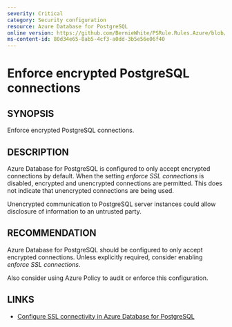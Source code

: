 ```yaml
---
severity: Critical
category: Security configuration
resource: Azure Database for PostgreSQL
online version: https://github.com/BernieWhite/PSRule.Rules.Azure/blob/master/docs/rules/en/Azure.PostgreSQL.UseSSL.md
ms-content-id: 80d34e65-8ab5-4cf3-a0dd-3b5e56e06f40
---
```


# Enforce encrypted PostgreSQL connections

## SYNOPSIS

Enforce encrypted PostgreSQL connections.

## DESCRIPTION

Azure Database for PostgreSQL is configured to only accept encrypted connections by default.
When the setting _enforce SSL connections_ is disabled, encrypted and unencrypted connections are permitted.
This does not indicate that unencrypted connections are being used.

Unencrypted communication to PostgreSQL server instances could allow disclosure of information to an untrusted party.

## RECOMMENDATION

Azure Database for PostgreSQL should be configured to only accept encrypted connections.
Unless explicitly required, consider enabling _enforce SSL connections_.

Also consider using Azure Policy to audit or enforce this configuration.

## LINKS

- [Configure SSL connectivity in Azure Database for PostgreSQL](https://docs.microsoft.com/en-us/azure/postgresql/concepts-ssl-connection-security)
